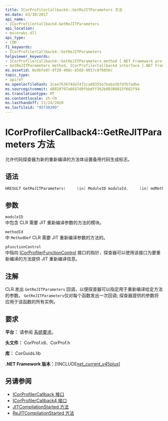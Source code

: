 ```yaml
---
title: ICorProfilerCallback4::GetReJITParameters 方法
ms.date: 03/30/2017
api_name:
- ICorProfilerCallback4.GetReJITParameters
api_location:
- mscorwks.dll
api_type:
- COM
f1_keywords:
- ICorProfilerCallback4::GetReJITParameters
helpviewer_keywords:
- ICorProfilerCallback4::GetReJITParameters method [.NET Framework profiling]
- GetReJITParameters method, ICorProfilerCallback4 interface [.NET Framework profiling]
ms.assetid: 0e9bfe07-9f20-498c-b568-9017c8f6056c
topic_type:
- apiref
ms.openlocfilehash: 2cee763674da7472ca48355e7eaba3b7dfb7adbe
ms.sourcegitcommit: d8020797a6657d0fbbdff362b80300815f682f94
ms.translationtype: MT
ms.contentlocale: zh-CN
ms.lasthandoff: 11/24/2020
ms.locfileid: "95730300"
---
```

# <a name="icorprofilercallback4getrejitparameters-method"></a>ICorProfilerCallback4::GetReJITParameters 方法

允许代码探查器为新的重新编译的方法体设置备用代码生成标志。  
  
## <a name="syntax"></a>语法  
  
```cpp  
HRESULT GetReJITParameters(     [in] ModuleID moduleId,     [in] mdMethodDef methodId,     [in] ICorProfilerFunctionControl *pFunctionControl);  
```  
  
## <a name="parameters"></a>参数  

 `moduleID`  
 中包含 CLR 需要 JIT 重新编译参数的方法的模块。  
  
 `methodId`  
 中 `MethodDef` CLR 需要 JIT 重新编译参数的方法的。  
  
 `pFunctionControl`  
 中指向 [ICorProfilerFunctionControl](icorprofilerfunctioncontrol-interface.md) 接口的指针，探查器可以使用该接口为要重新编译的方法提供 JIT 重新编译信息。  
  
## <a name="remarks"></a>注解  

 CLR 发出 `GetReJITParameters` 回调，以便探查器可以指定用于重新编译给定方法的参数。 `GetReJITParameters`仅对每个函数发出一次回调; 探查器提供的参数将应用于该函数的所有实例。  
  
## <a name="requirements"></a>要求  

 **平台：** 请参阅 [系统要求](../../get-started/system-requirements.md)。  
  
 **头文件：** CorProf.idl、CorProf.h  
  
 **库：** CorGuids.lib  
  
 **.NET Framework 版本：**[!INCLUDE[net_current_v45plus](../../../../includes/net-current-v45plus-md.md)]  
  
## <a name="see-also"></a>另请参阅

- [ICorProfilerCallback 接口](icorprofilercallback-interface.md)
- [ICorProfilerCallback4 接口](icorprofilercallback4-interface.md)
- [JITCompilationStarted 方法](icorprofilercallback-jitcompilationstarted-method.md)
- [ReJITCompilationStarted 方法](icorprofilercallback4-rejitcompilationstarted-method.md)
